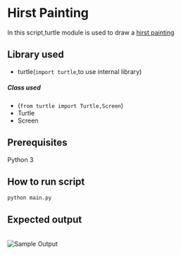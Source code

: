 # Hirst Painting
In this script,turtle module is used to draw a [hirst painting](https://i.guim.co.uk/img/static/sys-images/Arts/Arts_/Pictures/2012/1/13/1326458117290/Addictive---detail-of-Dam-007.jpg?width=465&quality=45&auto=format&fit=max&dpr=2&s=09510319fc3c5aa2dea3e7d3c52ebfcb)
## Library used
- turtle(`import turtle`,to use internal library)
##### Class used
- (`from turtle import Turtle,Screen`)
- Turtle
- Screen



## Prerequisites
Python 3

## How to run script
`python main.py`

##  Expected output
<br><img src="https://github.com/ima-eky/100-days-of-code-course/blob/main/img/hirst_painting.png" title="Sample Output"/>
